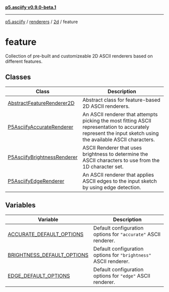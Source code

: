 [**p5.asciify v0.9.0-beta.1**](../../../../../../../README.md)

***

[p5.asciify](../../../../../../../README.md) / [renderers](../../../../README.md) / [2d](../../README.md) / feature

# feature

Collection of pre-built and customizeable 2D ASCII renderers based on different features.

## Classes

| Class | Description |
| ------ | ------ |
| [AbstractFeatureRenderer2D](classes/AbstractFeatureRenderer2D.md) | Abstract class for feature-based 2D ASCII renderers. |
| [P5AsciifyAccurateRenderer](classes/P5AsciifyAccurateRenderer.md) | An ASCII renderer that attempts picking the most fitting ASCII representation to accurately represent the input sketch using the available ASCII characters. |
| [P5AsciifyBrightnessRenderer](classes/P5AsciifyBrightnessRenderer.md) | ASCII Renderer that uses brightness to determine the ASCII characters to use from the 1D character set. |
| [P5AsciifyEdgeRenderer](classes/P5AsciifyEdgeRenderer.md) | An ASCII renderer that applies ASCII edges to the input sketch by using edge detection. |

## Variables

| Variable | Description |
| ------ | ------ |
| [ACCURATE\_DEFAULT\_OPTIONS](variables/ACCURATE_DEFAULT_OPTIONS.md) | Default configuration options for `"accurate"` ASCII renderer. |
| [BRIGHTNESS\_DEFAULT\_OPTIONS](variables/BRIGHTNESS_DEFAULT_OPTIONS.md) | Default configuration options for `"brightness"` ASCII renderer. |
| [EDGE\_DEFAULT\_OPTIONS](variables/EDGE_DEFAULT_OPTIONS.md) | Default configuration options for `"edge"` ASCII renderer. |
